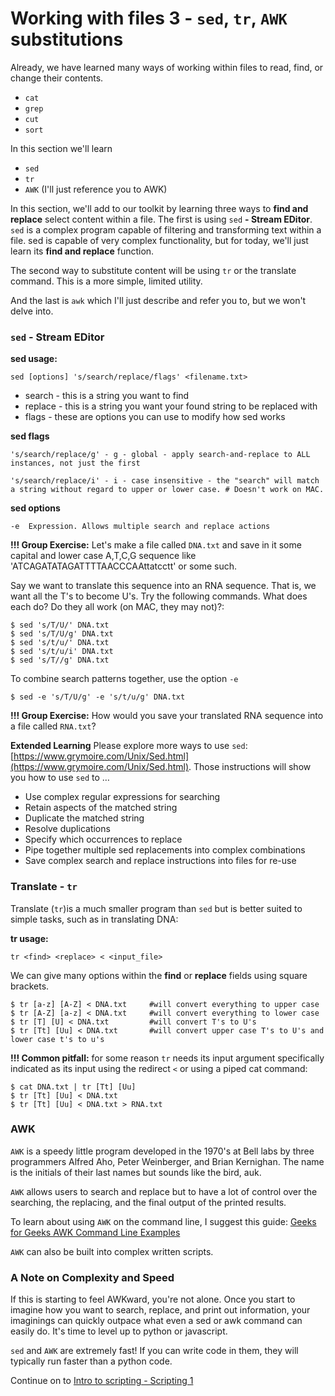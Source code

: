 # Working with files 3 - `sed`, `tr`, `AWK` substitutions 

Already, we have learned many ways of working within files to read, find, or change their contents.

- `cat`
- `grep`
- `cut`
- `sort`

In this section we'll learn

- `sed`
- `tr`
- `AWK` (I'll just reference you to AWK)


In this section, we'll add to our toolkit by learning three ways to **find and replace** select content within a file. The first is using `sed` **- Stream EDitor**. `sed` is a complex program capable of filtering and transforming text within a file. sed is capable of very complex functionality, but for today, we'll just learn its **find and replace** function.

The second way to substitute content will be using `tr` or the translate command. This is a more simple, limited utility.

And the last is `awk` which I'll just describe and refer you to, but we won't delve into.

### `sed` - Stream EDitor

**sed usage:**

`sed [options] 's/search/replace/flags' <filename.txt>`

- search - this is a string you want to find
- replace - this is a string you want your found string to be replaced with
- flags - these are options you can use to modify how sed works

**sed flags**

```
's/search/replace/g' - g - global - apply search-and-replace to ALL instances, not just the first

's/search/replace/i' - i - case insensitive - the "search" will match a string without regard to upper or lower case. # Doesn't work on MAC.
```

**sed options**

```
-e  Expression. Allows multiple search and replace actions
```

**!!! Group Exercise:** Let's make a file called `DNA.txt` and save in it some capital and lower case A,T,C,G sequence like 'ATCAGATATAGATTTTAACCCAAttatcctt' or some such.

Say we want to translate this sequence into an RNA sequence. That is, we want all the T's to become U's. Try the following commands. What does each do? Do they all work (on MAC, they may not)?:

```
$ sed 's/T/U/' DNA.txt 
$ sed 's/T/U/g' DNA.txt 
$ sed 's/t/u/' DNA.txt 
$ sed 's/t/u/i' DNA.txt 
$ sed 's/T//g' DNA.txt
```

To combine search patterns together, use the option `-e`

```
$ sed -e 's/T/U/g' -e 's/t/u/g' DNA.txt
```

**!!! Group Exercise:** How would you save your translated RNA sequence into a file called `RNA.txt`?

**Extended Learning** Please explore more ways to use `sed`: [https://www.grymoire.com/Unix/Sed.html](https://www.grymoire.com/Unix/Sed.html). Those instructions will show you how to use `sed` to …

- Use complex regular expressions for searching
- Retain aspects of the matched string
- Duplicate the matched string
- Resolve duplications
- Specify which occurrences to replace
- Pipe together multiple sed replacements into complex combinations
- Save complex search and replace instructions into files for re-use

### Translate - `tr`

Translate (`tr`)is a much smaller program than `sed` but is better suited to simple tasks, such as in translating DNA:

**tr usage:**

`tr <find> <replace> < <input_file>`

We can give many options within the **find** or **replace** fields using square brackets.

```
$ tr [a-z] [A-Z] < DNA.txt     #will convert everything to upper case
$ tr [A-Z] [a-z] < DNA.txt     #will convert everything to lower case
$ tr [T] [U] < DNA.txt         #will convert T's to U's
$ tr [Tt] [Uu] < DNA.txt       #will convert upper case T's to U's and lower case t's to u's
```

**!!! Common pitfall:** for some reason `tr` needs its input argument specifically indicated as its input using the redirect `<` or using a piped cat command:

```
$ cat DNA.txt | tr [Tt] [Uu]
$ tr [Tt] [Uu] < DNA.txt
$ tr [Tt] [Uu] < DNA.txt > RNA.txt
```

### AWK

`AWK` is a speedy little program developed in the 1970's at Bell labs by three programmers Alfred Aho, Peter Weinberger, and Brian Kernighan. The name is the initials of their last names but sounds like the bird, auk.

`AWK` allows users to search and replace but to have a lot of control over the searching, the replacing, and the final output of the printed results.

To learn about using `AWK` on the command line, I suggest this guide: [Geeks for Geeks AWK Command Line Examples](https://www.geeksforgeeks.org/linux-unix/awk-command-unixlinux-examples/)

`AWK` can also be built into complex written scripts.

### A Note on Complexity and Speed

If this is starting to feel AWKward, you're not alone. Once you start to imagine how you want to search, replace, and print out information, your imaginings can quickly outpace what even a sed or awk command can easily do. It's time to level up to python or javascript.

`sed` and `AWK` are extremely fast! If you can write code in them, they will typically run faster than a python code.

Continue on to [Intro to scripting - Scripting 1](3-3_Scripting1.md)

